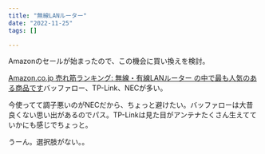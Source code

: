 ```yaml
---
title: "無線LANルーター"
date: "2022-11-25"
tags: []

---
```


Amazonのセールが始まったので、この機会に買い換えを検討。

[Amazon.co.jp 売れ筋ランキング: 無線・有線LANルーター の中で最も人気のある商品です](https://www.amazon.co.jp/gp/bestsellers/computers/2151996051)バッファロー、TP-Link、NECが多い。

今使ってて調子悪いのがNECだから、ちょっと避けたい。バッファローは大昔良くない思い出があるのでパス。TP-Linkは見た目がアンテナたくさん生えてていかにも感じでちょっと。

うーん。選択肢がない。。
